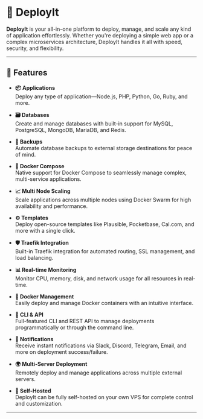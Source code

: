# 🚀 DeployIt

**DeployIt** is your all-in-one platform to deploy, manage, and scale any kind of application effortlessly. Whether you're deploying a simple web app or a complex microservices architecture, DeployIt handles it all with speed, security, and flexibility.

---

## 🧩 Features

- **📦 Applications**  
  Deploy any type of application—Node.js, PHP, Python, Go, Ruby, and more.

- **🗃️ Databases**  
  Create and manage databases with built-in support for MySQL, PostgreSQL, MongoDB, MariaDB, and Redis.

- **🔁 Backups**  
  Automate database backups to external storage destinations for peace of mind.

- **🐳 Docker Compose**  
  Native support for Docker Compose to seamlessly manage complex, multi-service applications.

- **📈 Multi Node Scaling**  
  Scale applications across multiple nodes using Docker Swarm for high availability and performance.

- **⚙️ Templates**  
  Deploy open-source templates like Plausible, Pocketbase, Cal.com, and more with a single click.

- **🛡️ Traefik Integration**  
  Built-in Traefik integration for automated routing, SSL management, and load balancing.

- **📊 Real-time Monitoring**  
  Monitor CPU, memory, disk, and network usage for all resources in real-time.

- **🧱 Docker Management**  
  Easily deploy and manage Docker containers with an intuitive interface.

- **🧪 CLI & API**  
  Full-featured CLI and REST API to manage deployments programmatically or through the command line.

- **🔔 Notifications**  
  Receive instant notifications via Slack, Discord, Telegram, Email, and more on deployment success/failure.

- **🌍 Multi-Server Deployment**  
  Remotely deploy and manage applications across multiple external servers.

- **🔐 Self-Hosted**  
  DeployIt can be fully self-hosted on your own VPS for complete control and customization.

---




